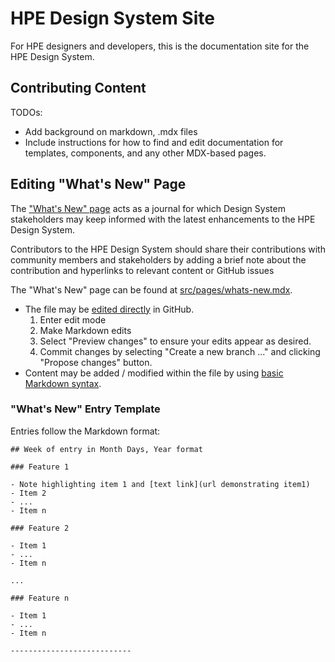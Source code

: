 # HPE Design System Site

For HPE designers and developers, this is the documentation site for the HPE Design System. 

## Contributing Content

TODOs:
- Add background on markdown, .mdx files
- Include instructions for how to find and edit documentation
for templates, components, and any other MDX-based pages.

## Editing "What's New" Page

The ["What's New" page](https://design-system.hpe.design/whats-new) acts as a journal for which Design System stakeholders may 
keep informed with the latest enhancements to the HPE Design System.

Contributors to the HPE Design System should share their contributions with 
community members and stakeholders by adding a brief note about the contribution 
and hyperlinks to relevant content or GitHub issues

The "What's New" page can be found at [src/pages/whats-new.mdx](https://github.com/grommet/hpe-design-system/blob/master/aries-site/src/pages/whats-new.mdx).
- The file may be [edited directly](https://github.com/grommet/hpe-design-system/blob/master/aries-site/src/pages/whats-new.mdx) in GitHub.
  1. Enter edit mode
  1. Make Markdown edits
  1. Select "Preview changes" to ensure your edits appear as desired.
  1. Commit changes by selecting "Create a new branch ..." and clicking "Propose changes" button.
- Content may be added / modified within the file by using [basic Markdown syntax](https://www.markdownguide.org/basic-syntax/).

### "What's New" Entry Template

Entries follow the Markdown format:

```
## Week of entry in Month Days, Year format

### Feature 1

- Note highlighting item 1 and [text link](url demonstrating item1)
- Item 2
- ...
- Item n

### Feature 2

- Item 1
- ...
- Item n

...

### Feature n

- Item 1
- ...
- Item n

---------------------------

```
